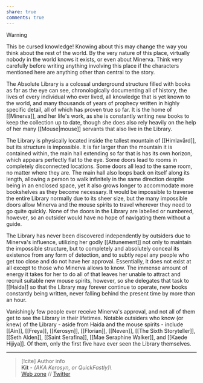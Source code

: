 ```yaml
---  
share: true  
comments: true  
---  
```

> [!warning]  
> This be cursed knowledge! Knowing about this may change the way you think about the rest of the world. By the very nature of this place, virtually nobody in the world knows it exists, or even about Minerva. Think very carefully before writing anything involving this place if the characters mentioned here are anything other than central to the story.  
  
The Absolute Library is a colossal underground structure filled with books as far as the eye can see, chronologically documenting all of history, the lives of every individual who ever lived, all knowledge that is yet known to the world, and many thousands of years of prophecy written in highly specific detail, all of which has proven true so far. It is the home of [[Minerva]], and her life's work, as she is constantly writing new books to keep the collection up to date, though she does also rely heavily on the help of her many [[Mouse|mouse]] servants that also live in the Library.  
  
The Library is physically located inside the tallest mountain of [[Himlavård]], but its structure is impossible. It is far larger than the mountain it is contained within, the main hall extending so far that is has its own horizon, which appears perfectly flat to the eye. Some doors lead to rooms in completely disconnected locations. Some doors all lead to the same room, no matter where they are. The main hall also loops back on itself along its length, allowing a person to walk infinitely in the same direction despite being in an enclosed space, yet it also grows longer to accommodate more bookshelves as they become necessary. It would be impossible to traverse the entire Library normally due to its sheer size, but the many impossible doors allow Minerva and the mouse spirits to travel wherever they need to go quite quickly. None of the doors in the Library are labelled or numbered, however, so an outsider would have no hope of navigating them without a guide.  
  
The Library has never been discovered independently by outsiders due to Minerva's influence, utilizing her godly [[Attunement]] not only to maintain the impossible structure, but to completely and absolutely conceal its existence from any form of detection, and to subtly repel any people who get too close and do not have her approval. Essentially, it does not exist at all except to those who Minerva allows to know. The immense amount of energy it takes for her to do all of that leaves her unable to attract and recruit suitable new mouse spirits, however, so she delegates that task to [[Haida]] so that the Library may forever continue to operate, new books constantly being written, never falling behind the present time by more than an hour.  
  
Vanishingly few people ever receive Minerva's approval, and not all of them get to see the Library in their lifetimes. Notable outsiders who know (or knew) of the Library - aside from Haida and the mouse spirits - include [[Ain]], [[Freya]], [[Kerosyn]], [[Florian]], [[Neven]], [[The Sixth Storyteller]], [[Seth Alden]], [[Saint Serafina]], [[Mae Seraphine Walker]], and [[Kaede Hijiya]]. Of them, only the first five have ever seen the Library themselves.  
  
-----  
> [!cite] Author info  
> **Kit** - *(AKA Kerosyn, or QuickFastly)*\  
> [Web zone](https://kitabe.link) // [Twitter](https://twitter.com/Kerosyn_)